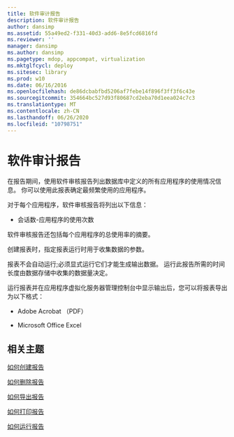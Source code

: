 ```yaml
---
title: 软件审计报告
description: 软件审计报告
author: dansimp
ms.assetid: 55a49ed2-f331-40d3-add6-8e5fcd6816fd
ms.reviewer: ''
manager: dansimp
ms.author: dansimp
ms.pagetype: mdop, appcompat, virtualization
ms.mktglfcycl: deploy
ms.sitesec: library
ms.prod: w10
ms.date: 06/16/2016
ms.openlocfilehash: de86dcbabfbd5206af7febe14f896f3ff3f6c43e
ms.sourcegitcommit: 354664bc527d93f80687cd2eba70d1eea024c7c3
ms.translationtype: MT
ms.contentlocale: zh-CN
ms.lasthandoff: 06/26/2020
ms.locfileid: "10798751"
---
```

# 软件审计报告


在报告期间，使用软件审核报告列出数据库中定义的所有应用程序的使用情况信息。 你可以使用此报表确定最频繁使用的应用程序。

对于每个应用程序，软件审核报告将列出以下信息：

-   会话数-应用程序的使用次数

软件审核报告还包括每个应用程序的总使用率的摘要。

创建报表时，指定报表运行时用于收集数据的参数。

报表不会自动运行;必须显式运行它们才能生成输出数据。 运行此报告所需的时间长度由数据存储中收集的数据量决定。

运行报表并在应用程序虚拟化服务器管理控制台中显示输出后，您可以将报表导出为以下格式：

-   Adobe Acrobat （PDF）

-   Microsoft Office Excel

## 相关主题


[如何创建报告](how-to-create-a-reportserver.md)

[如何删除报告](how-to-delete-a-reportserver.md)

[如何导出报告](how-to-export-a-reportserver.md)

[如何打印报告](how-to-print-a-reportserver.md)

[如何运行报告](how-to-run-a-reportserver.md)

 

 





